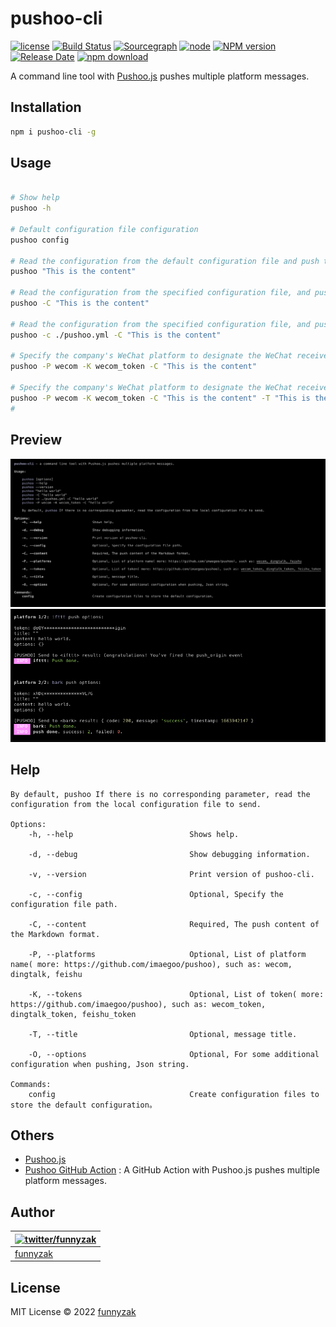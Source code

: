 # pushoo-cli

[![license][license-image]][repository-url]
[![Build Status][build-status-image]][build-status]
[![Sourcegraph][sg-image]][sg-url]
[![node](https://img.shields.io/node/v/pushoo-cli.svg)](https://nodejs.org/)
[![NPM version][npm-image]][npm-url]
[![Release Date][rle-image]][rle-url]
[![npm download][download-image]][download-url]
<!--[![GitHub repo size][repo-size-image]][repository-url]-->

[repo-size-image]: https://img.shields.io/github/repo-size/funnyzak/pushoo-cli
[build-status-image]: https://img.shields.io/github/workflow/status/funnyzak/pushoo-cli/CI
[build-status]: https://github.com/funnyzak/pushoo-cli/actions
[license-image]: https://img.shields.io/github/license/funnyzak/pushoo-cli.svg?style=flat-square
[repository-url]: https://github.com/funnyzak/pushoo-cli
[npm-image]: https://img.shields.io/npm/v/pushoo-cli.svg?style=flat-square
[npm-url]: https://npmjs.org/package/pushoo-cli
[download-image]: https://img.shields.io/npm/dm/pushoo-cli.svg?style=flat-square
[download-url]: https://npmjs.org/package/pushoo-cli
[sg-image]: https://img.shields.io/badge/view%20on-Sourcegraph-brightgreen.svg?style=flat-square
[sg-url]: https://sourcegraph.com/github.com/funnyzak/pushoo-cli
[rle-image]: https://img.shields.io/github/release-date/funnyzak/pushoo-cli.svg
[rle-url]: https://github.com/funnyzak/pushoo-cli/releases/latest

A command line tool with [Pushoo.js](https://github.com/imaegoo/pushoo) pushes multiple platform messages.

## Installation

```sh
npm i pushoo-cli -g
```

## Usage

```sh

# Show help
pushoo -h

# Default configuration file configuration
pushoo config

# Read the configuration from the default configuration file and push the message
pushoo "This is the content"

# Read the configuration from the specified configuration file, and push the message
pushoo -C "This is the content"

# Read the configuration from the specified configuration file, and push the message
pushoo -c ./pushoo.yml -C "This is the content"

# Specify the company's WeChat platform to designate the WeChat receiver, and push the message
pushoo -P wecom -K wecom_token -C "This is the content"

# Specify the company's WeChat platform to designate the WeChat receiver, and push the message
pushoo -P wecom -K wecom_token -C "This is the content" -T "This is the title"
#
```


## Preview

![show help](https://raw.githubusercontent.com/funnyzak/pushoo-cli/main/public/assets/help.png)
![push](https://raw.githubusercontent.com/funnyzak/pushoo-cli/main/public/assets/push.png)


## Help

    By default, pushoo If there is no corresponding parameter, read the configuration from the local configuration file to send.

    Options:
        -h, --help                          Shows help.

        -d, --debug                         Show debugging information.

        -v, --version                       Print version of pushoo-cli.

        -c, --config                        Optional, Specify the configuration file path.

        -C, --content                       Required, The push content of the Markdown format.

        -P, --platforms                     Optional, List of platform name( more: https://github.com/imaegoo/pushoo), such as: wecom, dingtalk, feishu

        -K, --tokens                        Optional, List of token( more: https://github.com/imaegoo/pushoo), such as: wecom_token, dingtalk_token, feishu_token

        -T, --title                         Optional, message title.

        -O, --options                       Optional, For some additional configuration when pushing, Json string.

    Commands:
        config                              Create configuration files to store the default configuration。

## Others

- [Pushoo.js](https://github.com/imaegoo/pushoo)
- [Pushoo GitHub Action](https://github.com/funnyzak/pushoo-action) : A GitHub Action with Pushoo.js pushes multiple platform messages.



## Author

| [![twitter/funnyzak](https://s.gravatar.com/avatar/c2437e240644b1317a4a356c6d6253ee?s=70)](https://twitter.com/funnyzak 'Follow @funnyzak on Twitter') |
| ------------------------------------------------------------------------------------------------------------------------------------------------------ |
| [funnyzak](https://yyccme/)                                                                                                                           |

## License

MIT License © 2022 [funnyzak](https://github.com/funnyzak)
